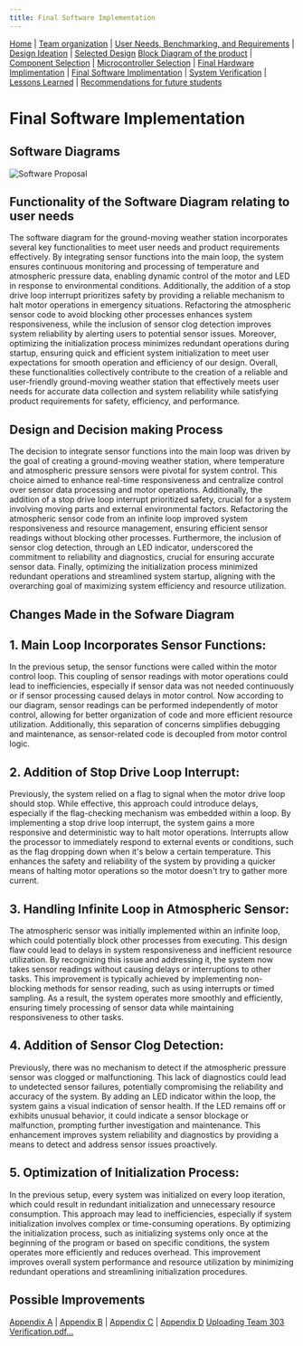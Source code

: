 ```yaml
---
title: Final Software Implementation
--- 
```

[Home](/index.md) | [Team organization](/Team_organization.md) | [User Needs, Benchmarking, and Requirements](/User_Needs_Benchmarking_Requirements.md) | [Design Ideation](/Design_Ideation.md) | [Selected Design](/Selected_Design.md) 
[Block Diagram of the product](/Block_Diagram_of_the_product.md) | [Component Selection](/Component_Selection.md) | [Microcontroller Selection](/Microcontroller_Selection.md) | [Final Hardware Implimentation](/Final_Hardware_Implementation.md) | [Final Software Implimentation](/Software_Proposal.md) | [System Verification](/System_Verification.md) | [Lessons Learned](/Lessons_Learned.md) | [Recommendations for future students](/Recommendations_for_future_students.md)

# Final Software Implementation
## Software Diagrams

![Software Proposal](https://github.com/EGR314-Spring2024-Team303/EGR314-Spring2024-Team303.github.io/assets/156623314/8b8b9f04-f935-40db-9e36-a7f8a398150d)
## Functionality of the Software Diagram relating to user needs
The software diagram for the ground-moving weather station incorporates several key functionalities to meet user needs and product requirements effectively. By integrating sensor functions into the main loop, the system ensures continuous monitoring and processing of temperature and atmospheric pressure data, enabling dynamic control of the motor and LED in response to environmental conditions. Additionally, the addition of a stop drive loop interrupt prioritizes safety by providing a reliable mechanism to halt motor operations in emergency situations. Refactoring the atmospheric sensor code to avoid blocking other processes enhances system responsiveness, while the inclusion of sensor clog detection improves system reliability by alerting users to potential sensor issues. Moreover, optimizing the initialization process minimizes redundant operations during startup, ensuring quick and efficient system initialization to meet user expectations for smooth operation and efficiency of our design. Overall, these functionalities collectively contribute to the creation of a reliable and user-friendly ground-moving weather station that effectively meets user needs for accurate data collection and system reliability while satisfying product requirements for safety, efficiency, and performance.

## Design and Decision making Process
The decision to integrate sensor functions into the main loop was driven by the goal of creating a ground-moving weather station, where temperature and atmospheric pressure sensors were pivotal for system control. This choice aimed to enhance real-time responsiveness and centralize control over sensor data processing and motor operations. Additionally, the addition of a stop drive loop interrupt prioritized safety, crucial for a system involving moving parts and external environmental factors. Refactoring the atmospheric sensor code from an infinite loop improved system responsiveness and resource management, ensuring efficient sensor readings without blocking other processes. Furthermore, the inclusion of sensor clog detection, through an LED indicator, underscored the commitment to reliability and diagnostics, crucial for ensuring accurate sensor data. Finally, optimizing the initialization process minimized redundant operations and streamlined system startup, aligning with the overarching goal of maximizing system efficiency and resource utilization.

## Changes Made in the Sofware Diagram


## 1. Main Loop Incorporates Sensor Functions:
In the previous setup, the sensor functions were called within the motor control loop. This coupling of sensor readings with motor operations could lead to inefficiencies, especially if sensor data was not needed continuously or if sensor processing caused delays in motor control. Now according to our diagram, sensor readings can be performed independently of motor control, allowing for better organization of code and more efficient resource utilization. Additionally, this separation of concerns simplifies debugging and maintenance, as sensor-related code is decoupled from motor control logic.

## 2. Addition of Stop Drive Loop Interrupt:
Previously, the system relied on a flag to signal when the motor drive loop should stop. While effective, this approach could introduce delays, especially if the flag-checking mechanism was embedded within a loop. By implementing a stop drive loop interrupt, the system gains a more responsive and deterministic way to halt motor operations. Interrupts allow the processor to immediately respond to external events or conditions, such as the flag dropping down when it's below a certain temperature. This enhances the safety and reliability of the system by providing a quicker means of halting motor operations so the motor doesn't try to gather more current.

## 3. Handling Infinite Loop in Atmospheric Sensor:
The atmospheric sensor was initially implemented within an infinite loop, which could potentially block other processes from executing. This design flaw could lead to delays in system responsiveness and inefficient resource utilization. By recognizing this issue and addressing it, the system now takes sensor readings without causing delays or interruptions to other tasks. This improvement is typically achieved by implementing non-blocking methods for sensor reading, such as using interrupts or timed sampling. As a result, the system operates more smoothly and efficiently, ensuring timely processing of sensor data while maintaining responsiveness to other tasks.

## 4. Addition of Sensor Clog Detection:
Previously, there was no mechanism to detect if the atmospheric pressure sensor was clogged or malfunctioning. This lack of diagnostics could lead to undetected sensor failures, potentially compromising the reliability and accuracy of the system. By adding an LED indicator within the loop, the system gains a visual indication of sensor health. If the LED remains off or exhibits unusual behavior, it could indicate a sensor blockage or malfunction, prompting further investigation and maintenance. This enhancement improves system reliability and diagnostics by providing a means to detect and address sensor issues proactively.

## 5. Optimization of Initialization Process:
In the previous setup, every system was initialized on every loop iteration, which could result in redundant initialization and unnecessary resource consumption. This approach may lead to inefficiencies, especially if system initialization involves complex or time-consuming operations. By optimizing the initialization process, such as initializing systems only once at the beginning of the program or based on specific conditions, the system operates more efficiently and reduces overhead. This improvement improves overall system performance and resource utilization by minimizing redundant operations and streamlining initialization procedures.


## Possible Improvements


[Appendix A](/Appendix_A.md) | [Appendix B](/Appendix_B.md) | [Appendix C](/Appendix_C.md) | [Appendix D](/Appendix_D.md)
[Uploading Team 303 Verification.pdf…]()
